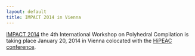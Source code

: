 ```yaml
---
layout: default
title: IMPACT 2014 in Vienna
---
```


[IMPACT 2014](http://impact.gforge.inria.fr/impact2014) the 4th International
Workshop on Polyhedral Compilation is taking place January 20, 2014 in Vienna colocated
with the [HiPEAC conference](http://www.hipeac.net/conference/vienna).

